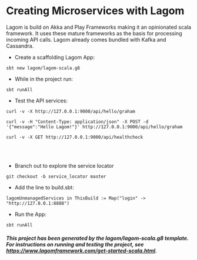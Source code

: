 # Creating Microservices with Lagom
Lagom is build on Akka and Play Frameworks making it an opinionated scala framework. It uses these mature frameworks as the basis for processing incoming API calls. Lagom already comes bundled with Kafka and Cassandra.
- Create a scaffolding Lagom App:
````
sbt new lagom/lagom-scala.g8
````
- While in the project run:
````
sbt runAll
````
- Test the API services:
````
curl -v -X http://127.0.0.1:9000/api/hello/graham

curl -v -H "Content-Type: application/json" -X POST -d '{"message":"Hello Lagom!"}' http://127.0.0.1:9000/api/hello/graham

curl -v -X GET http://127.0.0.1:9000/api/healthcheck
````
<br><br>
- Branch out to explore the service locator
````
git checkout -b service_locator master
````
- Add the line to build.sbt:
````
lagomUnmanagedServices in ThisBuild := Map("login" -> "http://127.0.0.1:8888")
````
- Run the App:
````
sbt runAll
````

##### This project has been generated by the lagom/lagom-scala.g8 template. For instructions on running and testing the project, see https://www.lagomframework.com/get-started-scala.html.
